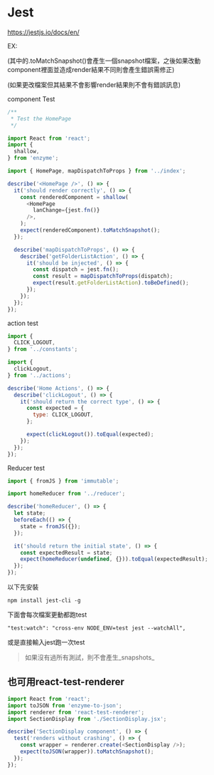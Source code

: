 # Jest

https://jestjs.io/docs/en/

EX:

\(其中的.toMatchSnapshot\(\)會產生一個snapshot檔案，之後如果改動component裡面並造成render結果不同則會產生錯誤需修正\)

\(如果更改檔案但其結果不會影響render結果則不會有錯誤訊息\)

component Test

```js
/**
 * Test the HomePage
 */

import React from 'react';
import {
  shallow,
} from 'enzyme';

import { HomePage, mapDispatchToProps } from '../index';

describe('<HomePage />', () => {
  it('should render correctly', () => {
    const renderedComponent = shallow(
      <HomePage
        lanChange={jest.fn()}
      />,
    );
    expect(renderedComponent).toMatchSnapshot();
  });

  describe('mapDispatchToProps', () => {
    describe('getFolderListAction', () => {
      it('should be injected', () => {
        const dispatch = jest.fn();
        const result = mapDispatchToProps(dispatch);
        expect(result.getFolderListAction).toBeDefined();
      });
    });
  });
});
```

action test

```js
import {
  CLICK_LOGOUT,
} from '../constants';

import {
  clickLogout,
} from '../actions';

describe('Home Actions', () => {
  describe('clickLogout', () => {
    it('should return the correct type', () => {
      const expected = {
        type: CLICK_LOGOUT,
      };

      expect(clickLogout()).toEqual(expected);
    });
  });
});
```

Reducer test

```js
import { fromJS } from 'immutable';

import homeReducer from '../reducer';

describe('homeReducer', () => {
  let state;
  beforeEach(() => {
    state = fromJS({});
  });

  it('should return the initial state', () => {
    const expectedResult = state;
    expect(homeReducer(undefined, {})).toEqual(expectedResult);
  });
});
```

以下先安裝

```
npm install jest-cli -g
```

下面會每次檔案更動都跑test

```
"test:watch": "cross-env NODE_ENV=test jest --watchAll",
```

或是直接輸入jest跑一次test

> 如果沒有過所有測試，則不會產生_snapshots_

## 也可用react-test-renderer

```js
import React from 'react';
import toJSON from 'enzyme-to-json';
import renderer from 'react-test-renderer';
import SectionDisplay from './SectionDisplay.jsx';

describe('SectionDisplay component', () => {
  test('renders without crashing', () => {
    const wrapper = renderer.create(<SectionDisplay />);
    expect(toJSON(wrapper)).toMatchSnapshot();
  });
});

```




